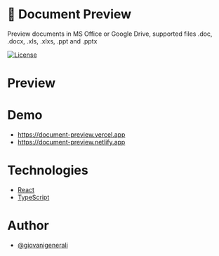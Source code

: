 # 🔮 Document Preview

Preview documents in MS Office or Google Drive, supported files .doc, .docx, .xls, .xlxs, .ppt and .pptx

[![License](https://img.shields.io/packagist/l/giovanigenerali/document-preview?style=for-the-badge)](https://github.com/giovanigenerali/document-preview/blob/master/LICENSE)

# Preview

# Demo
- https://document-preview.vercel.app
- https://document-preview.netlify.app

# Technologies

- [React](https://reactjs.org/)
- [TypeScript](https://www.typescriptlang.org/)

# Author

- [@giovanigenerali](https://github.com/giovanigenerali)
